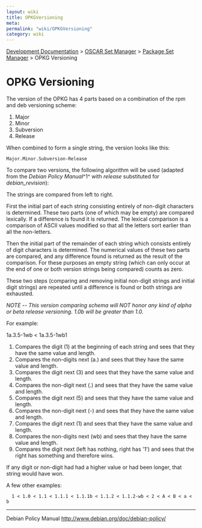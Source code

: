 ```yaml
---
layout: wiki
title: OPKGVersioning
meta: 
permalink: "wiki/OPKGVersioning"
category: wiki
---
```

<!-- Name: OPKGVersioning -->
<!-- Version: 9 -->
<!-- Author: wesbland -->

[Development Documentation](DevelDocs) > [OSCAR Set Manager](OSM) > [Package Set Manager](SetManager) > OPKG Versioning

# OPKG Versioning

The version of the OPKG has 4 parts based on a combination of the rpm and deb versioning scheme:

 1. Major
 1. Minor
 1. Subversion
 1. Release

When combined to form a single string, the version looks like this:

    Major.Minor.Subversion-Release

To compare two versions, the following algorithm will be used (adapted from the _Debian Policy Manual_^1^  with _release_ substituted for _debian_revision_):

The strings are compared from left to right.

First the initial part of each string consisting entirely of non-digit characters is determined.  These two parts (one of which may be empty) are compared lexically.  If a difference is found it is returned.  The lexical comparison is a comparison of ASCII values modified so that all the letters sort earlier than all the non-letters.

Then the initial part of the remainder of each string which consists entirely of digit characters is determined.  The numerical values of these two parts are compared, and any difference found is returned as the result of the comparison.  For these purposes an empty string (which can only occur at the end of one or both version strings being compared) counts as zero.

These two steps (comparing and removing initial non-digit strings and initial digit strings) are repeated until a difference is found or both strings are exhausted.

*NOTE -- This version comparing schema will NOT honor any kind of alpha or beta release versioning.  1.0b will be greater than 1.0.*

For example:

1a.3.5-1wb < 1a.3.5-1wb1

 1. Compares the digit (1) at the beginning of each string and sees that they have the same value and length.
 1. Compares the non-digits next (a.) and sees that they have the same value and length.
 1. Compares the digit next (3) and sees that they have the same value and length.
 1. Compares the non-digit next (.) and sees that they have the same value and length.
 1. Compares the digit next (5) and sees that they have the same value and length.
 1. Compares the non-digit next (-) and sees that they have the same value and length.
 1. Compares the digit next (1) and sees that they have the same value and length.
 1. Compares the non-digits next (wb) and sees that they have the same value and length.
 1. Compares the digit next (left has nothing, right has '1') and sees that the right has something and therefore wins.

If any digit or non-digit had had a higher value or had been longer, that string would have won.

A few other examples:


      1 < 1.0 < 1.1 < 1.1.1 < 1.1.1b < 1.1.2 < 1.1.2-wb < 2 < A < B < a < b

----

Debian Policy Manual <http://www.debian.org/doc/debian-policy/>
